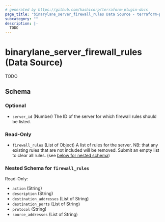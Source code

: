 ```yaml
---
# generated by https://github.com/hashicorp/terraform-plugin-docs
page_title: "binarylane_server_firewall_rules Data Source - terraform-provider-binarylane"
subcategory: ""
description: |-
  TODO
---
```


# binarylane_server_firewall_rules (Data Source)

TODO



<!-- schema generated by tfplugindocs -->
## Schema

### Optional

- `server_id` (Number) The ID of the server for which firewall rules should be listed.

### Read-Only

- `firewall_rules` (List of Object) A list of rules for the server. NB: that any existing rules that are not included will be removed. Submit an empty list to clear all rules. (see [below for nested schema](#nestedatt--firewall_rules))

<a id="nestedatt--firewall_rules"></a>
### Nested Schema for `firewall_rules`

Read-Only:

- `action` (String)
- `description` (String)
- `destination_addresses` (List of String)
- `destination_ports` (List of String)
- `protocol` (String)
- `source_addresses` (List of String)
